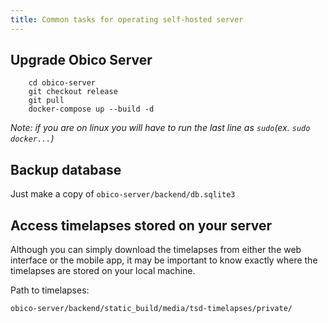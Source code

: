 ```yaml
---
title: Common tasks for operating self-hosted server
---
```


## Upgrade Obico Server

```
    cd obico-server
    git checkout release
    git pull
    docker-compose up --build -d
```
*Note: if you are on linux you will have to run the last line as `sudo`(ex. `sudo docker...`)*

## Backup database

Just make a copy of `obico-server/backend/db.sqlite3`

## Access timelapses stored on your server

Although you can simply download the timelapses from either the web interface or the mobile app, it may be important to know exactly where the timelapses are stored on your local machine.

Path to timelapses:

`obico-server/backend/static_build/media/tsd-timelapses/private/`
